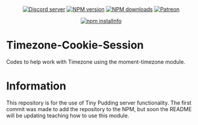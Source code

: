 <div align="center">
<p>
    <a href="https://discord.gg/TgHdvJd"><img src="https://img.shields.io/discord/413193536188579841?color=7289da&logo=discord&logoColor=white" alt="Discord server" /></a>
    <a href="https://www.npmjs.com/package/@tinypudding/timezone-cookie-session"><img src="https://img.shields.io/npm/v/@tinypudding/timezone-cookie-session.svg?maxAge=3600" alt="NPM version" /></a>
    <a href="https://www.npmjs.com/package/@tinypudding/timezone-cookie-session"><img src="https://img.shields.io/npm/dt/@tinypudding/timezone-cookie-session.svg?maxAge=3600" alt="NPM downloads" /></a>
    <a href="https://www.patreon.com/JasminDreasond"><img src="https://img.shields.io/badge/donate-patreon-F96854.svg" alt="Patreon" /></a>
</p>
<p>
    <a href="https://nodei.co/npm/@tinypudding/timezone-cookie-session/"><img src="https://nodei.co/npm/@tinypudding/timezone-cookie-session.png?downloads=true&stars=true" alt="npm installnfo" /></a>
</p>
</div>

# Timezone-Cookie-Session
Codes to help work with Timezone using the moment-timezone module.

# Information
This repository is for the use of Tiny Pudding server functionality. The first commit was made to add the repository to the NPM, but soon the README will be updating teaching how to use this module.
